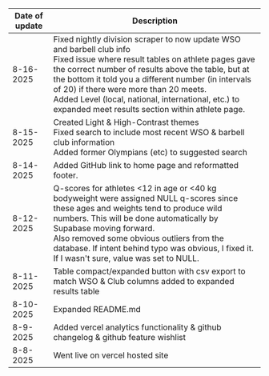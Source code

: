 | Date of update | Description |
| -------------- | ----------- |
| 8-16-2025      | Fixed nightly division scraper to now update WSO and barbell club info <br> Fixed issue where result tables on athlete pages gave the correct number of results above the table, but at the bottom it told you a different number (in intervals of 20) if there were more than 20 meets. <br> Added Level (local, national, international, etc.) to expanded meet results section within athlete page. |
| 8-15-2025      | Created Light & High-Contrast themes <br> Fixed search to include most recent WSO & barbell club information <br> Added former Olympians (etc) to suggested search |
| 8-14-2025      | Added GitHub link to home page and reformatted footer. |
| 8-12-2025      | Q-scores for athletes <12 in age or <40 kg bodyweight were assigned NULL q-scores since these ages and weights tend to produce wild numbers. This will be done automatically by Supabase moving forward. <br> Also removed some obvious outliers from the database. If intent behind typo was obvious, I fixed it. If I wasn't sure, value was set to NULL. |
| 8-11-2025      | Table compact/expanded button with csv export to match WSO & Club columns added to expanded results table |
| 8-10-2025      | Expanded README.md |
| 8-9-2025       | Added vercel analytics functionality & github changelog & github feature wishlist |
| 8-8-2025       | Went live on vercel hosted site   |
